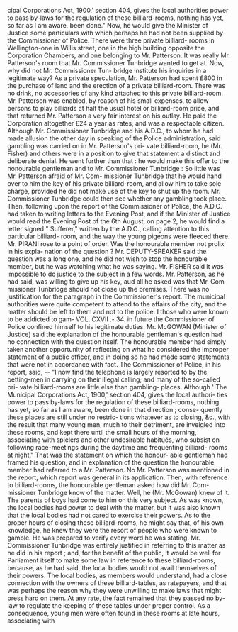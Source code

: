 cipal Corporations Act, 1900,' section 404, gives the local authorities power to pass by-laws for the regulation of these billiard-rooms, nothing has yet, so far as I am aware, been done." Now, he would give the Minister of Justice some particulars with which perhaps he had not been supplied by the Commissioner of Police. There were three private billiard- rooms in Wellington-one in Willis street, one in the high building opposite the Corporation Chambers, and one belonging to Mr. Patterson. It was really Mr. Patterson's room that Mr. Commissioner Tunbridge wanted to get at. Now, why did not Mr. Commissioner Tun- bridge institute his inquiries in a legitimate way? As a private speculation, Mr. Patterson had spent £800 in the purchase of land and the erection of a private billiard-room. There was no drink, no accessories of any kind attached to this private billiard-room. Mr. Patterson was enabled, by reason of his small expenses, to allow persons to play billiards at half the usual hotel or billiard-room price, and that returned Mr. Patterson a very fair interest on his outlay. He paid the Corporation altogether £24 a year as rates, and was a respectable citizen. Although Mr. Commissioner Tunbridge and his A.D.C., to whom he had made allusion the other day in speaking of the Police administration, said gambling was carried on in Mr. Patterson's pri- vate billiard-room, he (Mr. Fisher) and others were in a position to give that statement a distinct and deliberate denial. He went further than that : he would make this offer to the honourable gentleman and to Mr. Commissioner Tunbridge : So little was Mr. Patterson afraid of Mr. Com- missioner Tunbridge that he would hand over to him the key of his private billiard-room, and allow him to take sole charge, provided he did not make use of the key to shut up the room. Mr. Commissioner Tunbridge could then see whether any gambling took place. Then, following upon the report of the Commissioner of Police, the A.D.C. had taken to writing letters to the Evening Post, and if the Minister of Justice would read the Evening Post of the 6th August, on page 2, he would find a letter signed " Sufferer," written by the A.D.C., calling attention to this particular billiard- room, and the way the young pigeons were fleeced there. Mr. PIRANI rose to a point of order. Was the honourable member not prolix in his expla- nation of the question ? Mr. DEPUTY-SPEAKER said the question was a long one, and he did not wish to stop the honourable member, but he was watching what he was saying. Mr. FISHER said it was impossible to do justice to the subject in a few words. Mr. Patterson, as he had said, was willing to give up his key, aud all he asked was that Mr. Com- missioner Tunbridge should not close up the premises. There was no justification for the paragraph in the Commissioner's report. The municipal authorities were quite competent to attend to the affairs of the city, and the matter should be left to them and not to the police. I those who were known to be addicted to gam- VOL. CXVII .- 34. in future the Commissioner of Police confined himself to his legitimate duties. Mr. McGOWAN (Minister of Justice) said the explanation of the honourable gentleman's question had no connection with the question itself. The honourable member had simply taken another opportunity of reflecting on what he considered the improper statement of a public officer, and in doing so he had made some statements that were not in accordance with fact. The Commissioner of Police, in his report, said, -- "I now find the telephone is largely resorted to by the betting-men in carrying on their illegal calling; and many of the so-called pri- vate billiard-rooms are little else than gambling- places. Although ' The Municipal Corporations Act, 1900,' section 404, gives the local authori- ties power to pass by-laws for the regulation of these billiard-rooms, nothing has yet, so far as I am aware, been done in that direction ; conse- quently these places are still under no restric- tions whatever as to closing, &c., with the result that many young men, much to their detriment, are inveigled into these rooms, and kept there until the small hours of the morning, associating with spielers and other undesirable habitués, who subsist on following race-meetings during the daytime and frequenting billiard- rooms at night." That was the statement on which the honour- able gentleman had framed his question, and in explanation of the question the honourable member had referred to a Mr. Patterson. No Mr. Patterson was mentioned in the report, which report was general in its application. Then, with reference to billiard-rooms, the honourable gentleman asked how did Mr. Com- missioner Tunbridge know of the matter. Well, he (Mr. McGowan) knew of it. The parents of boys had come to him on this very subject. As was known, the local bodies had power to deal with the matter, but it was also known that the local bodies had not cared to exercise their powers. As to the proper hours of closing these billiard-rooms, he might say that, of his own knowledge, he knew they were the resort of people who were known to gamble. He was prepared to verify every word he was stating. Mr. Commissioner Tunbridge was entirely justified in referring to this matter as he did in his report ; and, for the benefit of the public, it would be well for Parliament itself to make some law in reference to these billiard-rooms, because, as he had said, the local bodies would not avail themselves of their powers. The local bodies, as members would understand, had a close connection with the owners of these billiard-tables, as ratepayers, and that was perhaps the reason why they were unwilling to make laws that might press hard on them. At any rate, the fact remained that they passed no by-law to regulate the keeping of these tables under proper control. As a consequence, young men were often found in these rooms at late hours, associating with 